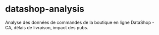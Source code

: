 # datashop-analysis
Analyse des données de commandes de la boutique en ligne DataShop - CA, délais de livraison, impact des pubs.
